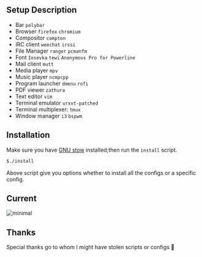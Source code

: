 Setup Description
-----------------
* Bar `polybar`
* Browser `firefox` `chromium`
* Compositor `compton`
* IRC client `weechat` `irssi`
* File Manager `ranger` `pcmanfm`
* Font `Iosevka` `tewi` `Anonymous Pro for Powerline`
* Mail client `mutt`
* Media player `mpv`
* Music player `ncmpcpp`
* Program launcher `dmenu` `rofi`
* PDF viewer `zathura`
* Text editor `vim`
* Terminal emulator `urxvt-patched`
* Terminal multiplexer: `tmux`
* Window manager `i3` `bspwm`

Installation
------------

Make sure you have [GNU stow] installed;then run the `install` script.

```bash
$./install
```

Above script give you options whether to install all the configs or a
specific config.

Current
-------

![minimal](https://github.com/mohabaks/dotfiles/blob/Minimal_Dark_Rice/demo.gif)

Thanks
------
Special thanks go to whom I might have stolen scripts or configs :punch:

[GNU stow]: https://www.gnu.org/s/stow/manual/stow.html
